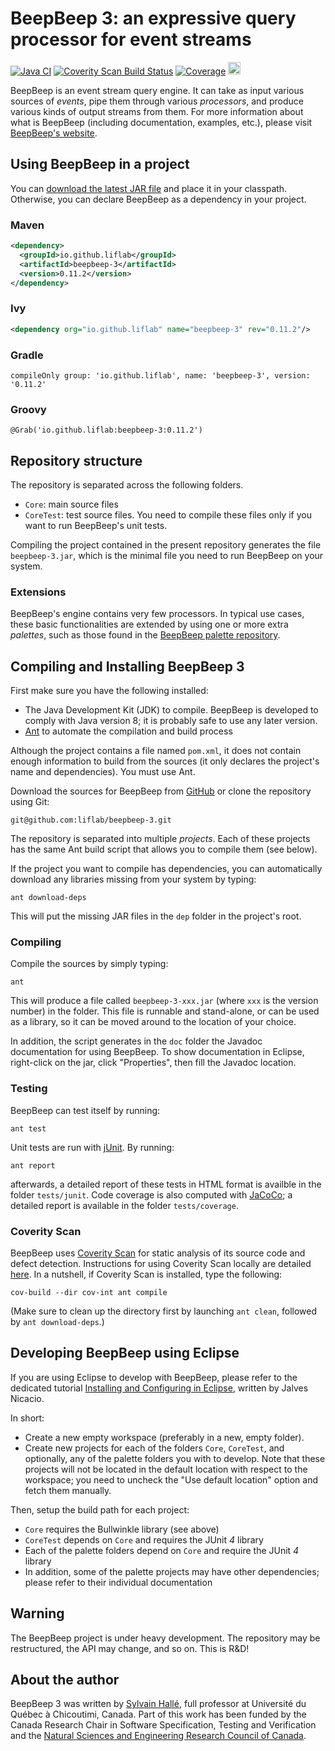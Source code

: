 BeepBeep 3: an expressive query processor for event streams
===========================================================

[![Java CI](https://github.com/liflab/beepbeep-3/actions/workflows/ant-push.yml/badge.svg)](https://github.com/liflab/beepbeep-3/actions/workflows/ant-push.yml)
[![Coverity Scan Build Status](https://img.shields.io/coverity/scan/15149.svg?style=flat-square)](https://scan.coverity.com/projects/liflab-beepbeep-3)
[![Coverage](https://sonarcloud.io/api/project_badges/measure?project=liflab_beepbeep-3&metric=coverage)](https://sonarcloud.io/summary/new_code?id=liflab_beepbeep-3)
<img src="http://leduotang.ca/beepbeep-3.svg" height="20" alt="Downloads"/>

BeepBeep is an event stream query engine. It can take as input various
sources of *events*, pipe them through various *processors*, and produce
various kinds of output streams from them. For more information about
what is BeepBeep (including documentation, examples, etc.), please visit
[BeepBeep's website](http://liflab.github.io/beepbeep-3).

Using BeepBeep in a project
---------------------------

You can [download the latest JAR file](https://github.com/liflab/beepbeep-3/releases/latest)
and place it in your classpath. Otherwise, you can declare BeepBeep as a
dependency in your project.

### Maven

```xml
<dependency>
  <groupId>io.github.liflab</groupId>
  <artifactId>beepbeep-3</artifactId>
  <version>0.11.2</version>
</dependency>
```

### Ivy

```xml
<dependency org="io.github.liflab" name="beepbeep-3" rev="0.11.2"/>
```

### Gradle

```
compileOnly group: 'io.github.liflab', name: 'beepbeep-3', version: '0.11.2'
```

### Groovy

```
@Grab('io.github.liflab:beepbeep-3:0.11.2')
```

Repository structure
--------------------

The repository is separated across the following folders.

- `Core`: main source files
- `CoreTest`: test source files. You need to compile these files only
  if you want to run BeepBeep's unit tests.

Compiling the project contained in the present repository generates the
file `beepbeep-3.jar`, which is the minimal file you need to run BeepBeep on
your system.

### Extensions

BeepBeep's engine contains very few processors. In typical use cases,
these basic functionalities are extended by using one or more extra
*palettes*, such as those found in the
[BeepBeep palette repository](https://github.com/liflab/beepbeep-3-palettes).

Compiling and Installing BeepBeep 3
-----------------------------------

First make sure you have the following installed:

- The Java Development Kit (JDK) to compile. BeepBeep is developed to comply
  with Java version 8; it is probably safe to use any later version.
- [Ant](http://ant.apache.org) to automate the compilation and build process

Although the project contains a file named `pom.xml`, it does not contain
enough information to build from the sources (it only declares the project's
name and dependencies). You must use Ant.

Download the sources for BeepBeep from
[GitHub](https://github.com/liflab/beepbeep-3) or clone the
repository using Git:

    git@github.com:liflab/beepbeep-3.git

The repository is separated into multiple *projects*. Each of these
projects has the same Ant build script that allows you to compile them
(see below).

If the project you want to compile has dependencies,
 you can automatically download any libraries missing from your
system by typing:

    ant download-deps

This will put the missing JAR files in the `dep` folder in the project's
root.

### Compiling

Compile the sources by simply typing:

    ant

This will produce a file called `beepbeep-3-xxx.jar` (where `xxx` is
the version number) in the folder. This file is runnable and stand-alone,
or can be used as a library, so it can be moved around to the location of your
choice.

In addition, the script generates in the `doc` folder the Javadoc
documentation for using BeepBeep. To show documentation in Eclipse,
right-click on the jar, click "Properties", then fill the Javadoc location.

### Testing

BeepBeep can test itself by running:

    ant test

Unit tests are run with [jUnit](http://junit.org). By running:

    ant report

afterwards, a detailed report of these tests in HTML format is availble in the
folder `tests/junit`. Code coverage is also computed with
[JaCoCo](http://www.eclemma.org/jacoco/); a detailed report is available
in the folder `tests/coverage`.

### Coverity Scan

BeepBeep uses [Coverity Scan](https://scan.coverity.com) for static analysis
of its source code and defect detection. Instructions for using Coverity Scan
locally are detailed [here](https://scan.coverity.com/download?tab=java). In
a nutshell, if Coverity Scan is installed, type the following:

    cov-build --dir cov-int ant compile

(Make sure to clean up the directory first by launching `ant clean`, followed
by `ant download-deps`.)

Developing BeepBeep using Eclipse
---------------------------------

If you are using Eclipse to develop with BeepBeep, please refer to
the dedicated tutorial [Installing and Configuring in
Eclipse](https://docs.google.com/document/d/1o8dPn-1eEWmOzwdeAr_7eqa88iKrYmL63-rGtkloU6k/edit?usp=sharing),
written by Jalves Nicacio.

In short:

- Create a new empty workspace (preferably in a new, empty folder).
- Create new projects for each of the folders `Core`,
  `CoreTest`, and optionally, any of the palette folders you with to develop.
  Note that these projects will not be located in the
  default location with respect to the workspace; you need to uncheck
  the "Use default location" option and fetch them manually.
  
Then, setup the build path for each project:

- `Core` requires the Bullwinkle library (see above)
- `CoreTest` depends on `Core` and requires the JUnit *4* library
- Each of the palette folders depend on `Core` and require the JUnit
  *4* library
- In addition, some of the palette projects may have other
  dependencies; please refer to their individual documentation

Warning
-------

The BeepBeep project is under heavy development. The repository may be
restructured, the API may change, and so on. This is R&D!

About the author
----------------

BeepBeep 3 was written by [Sylvain Hallé](https://leduotang.ca/sylvain),
full professor at Université du Québec à Chicoutimi, Canada. Part of
this work has been funded by the Canada Research Chair in Software
Specification, Testing and Verification and the
[Natural Sciences and Engineering Research Council
of Canada](http://nserc-crsng.gc.ca).
